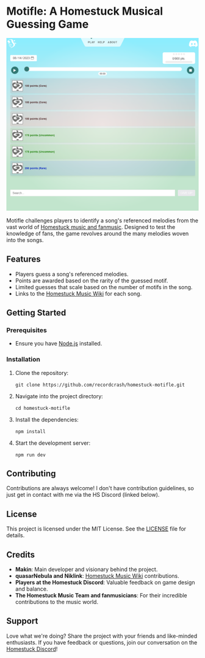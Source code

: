 # Motifle: A Homestuck Musical Guessing Game

![Motifle Screenshot](./static/images/screenshot.png)

Motifle challenges players to identify a song's referenced melodies from the vast world of [Homestuck music and fanmusic](https://hsmusic.wiki). Designed to test the knowledge of fans, the game revolves around the many melodies woven into the songs.

## Features

- Players guess a song's referenced melodies.
- Points are awarded based on the rarity of the guessed motif.
- Limited guesses that scale based on the number of motifs in the song.
- Links to the [Homestuck Music Wiki](https://hsmusic.wiki) for each song.

## Getting Started

### Prerequisites

- Ensure you have [Node.js](https://nodejs.org/) installed.

### Installation

1. Clone the repository:
    ```
    git clone https://github.com/recordcrash/homestuck-motifle.git
    ```

2. Navigate into the project directory:
    ```
    cd homestuck-motifle
    ```

3. Install the dependencies:
    ```
    npm install
    ```

4. Start the development server:
    ```
    npm run dev
    ```

## Contributing

Contributions are always welcome! I don't have contribution guidelines, so just get in contact with me via the HS Discord (linked below).

## License

This project is licensed under the MIT License. See the [LICENSE](./LICENSE) file for details.

## Credits

- **Makin**: Main developer and visionary behind the project.
- **quasarNebula and Niklink**: [Homestuck Music Wiki](https://hsmusic.wiki) contributions.
- **Players at the Homestuck Discord**: Valuable feedback on game design and balance.
- **The Homestuck Music Team and fanmusicians**: For their incredible contributions to the music world.

## Support

Love what we're doing? Share the project with your friends and like-minded enthusiasts. If you have feedback or questions, join our conversation on the [Homestuck Discord](https://discord.gg/homestuck)!